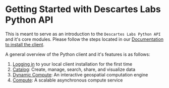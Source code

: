 # Getting Started with Descartes Labs Python API

This is meant to serve as an introduction to the `Descartes Labs Python API` and it's core modules. Please follow the steps located in our [Documentation to install the client](https://docs.descarteslabs.com/installation.html).

A general overview of the Python client and it's features is as follows:

1. [Logging in](01%20Logging%20In.ipynb) to your local client installation for the first time
2. [Catalog](/guides/catalog/): Create, manage, search, share, and visualize data
3. [Dynamic Compute](guides/dynamic-compute/): An interactive geospatial computation engine
4. [Compute](/guides/): A scalable asynchronous compute service
